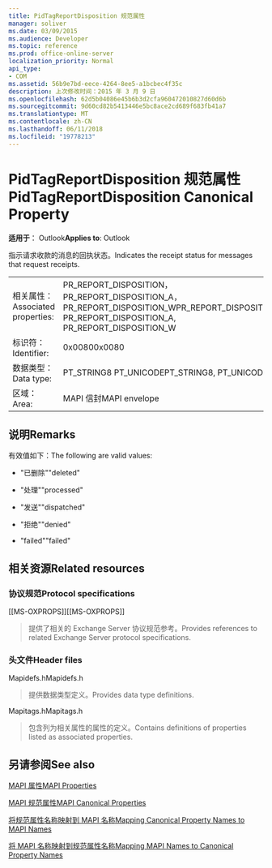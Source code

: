 ```yaml
---
title: PidTagReportDisposition 规范属性
manager: soliver
ms.date: 03/09/2015
ms.audience: Developer
ms.topic: reference
ms.prod: office-online-server
localization_priority: Normal
api_type:
- COM
ms.assetid: 56b9e7bd-eece-4264-8ee5-a1bcbec4f35c
description: 上次修改时间：2015 年 3 月 9 日
ms.openlocfilehash: 62d5b04086e45b6b3d2cfa960472010827d60d6b
ms.sourcegitcommit: 9d60cd82b5413446e5bc8ace2cd689f683fb41a7
ms.translationtype: MT
ms.contentlocale: zh-CN
ms.lasthandoff: 06/11/2018
ms.locfileid: "19778213"
---
```

# <a name="pidtagreportdisposition-canonical-property"></a><span data-ttu-id="47e79-103">PidTagReportDisposition 规范属性</span><span class="sxs-lookup"><span data-stu-id="47e79-103">PidTagReportDisposition Canonical Property</span></span>

  
  
<span data-ttu-id="47e79-104">**适用于**： Outlook</span><span class="sxs-lookup"><span data-stu-id="47e79-104">**Applies to**: Outlook</span></span> 
  
<span data-ttu-id="47e79-105">指示请求收款的消息的回执状态。</span><span class="sxs-lookup"><span data-stu-id="47e79-105">Indicates the receipt status for messages that request receipts.</span></span> 
  
|||
|:-----|:-----|
|<span data-ttu-id="47e79-106">相关属性：</span><span class="sxs-lookup"><span data-stu-id="47e79-106">Associated properties:</span></span>  <br/> |<span data-ttu-id="47e79-107">PR_REPORT_DISPOSITION，PR_REPORT_DISPOSITION_A，PR_REPORT_DISPOSITION_W</span><span class="sxs-lookup"><span data-stu-id="47e79-107">PR_REPORT_DISPOSITION, PR_REPORT_DISPOSITION_A, PR_REPORT_DISPOSITION_W</span></span>  <br/> |
|<span data-ttu-id="47e79-108">标识符：</span><span class="sxs-lookup"><span data-stu-id="47e79-108">Identifier:</span></span>  <br/> |<span data-ttu-id="47e79-109">0x0080</span><span class="sxs-lookup"><span data-stu-id="47e79-109">0x0080</span></span>  <br/> |
|<span data-ttu-id="47e79-110">数据类型：</span><span class="sxs-lookup"><span data-stu-id="47e79-110">Data type:</span></span>  <br/> |<span data-ttu-id="47e79-111">PT_STRING8 PT_UNICODE</span><span class="sxs-lookup"><span data-stu-id="47e79-111">PT_STRING8, PT_UNICODE</span></span>  <br/> |
|<span data-ttu-id="47e79-112">区域：</span><span class="sxs-lookup"><span data-stu-id="47e79-112">Area:</span></span>  <br/> |<span data-ttu-id="47e79-113">MAPI 信封</span><span class="sxs-lookup"><span data-stu-id="47e79-113">MAPI envelope</span></span>  <br/> |
   
## <a name="remarks"></a><span data-ttu-id="47e79-114">说明</span><span class="sxs-lookup"><span data-stu-id="47e79-114">Remarks</span></span>

<span data-ttu-id="47e79-115">有效值如下：</span><span class="sxs-lookup"><span data-stu-id="47e79-115">The following are valid values:</span></span>
  
- <span data-ttu-id="47e79-116">"已删除"</span><span class="sxs-lookup"><span data-stu-id="47e79-116">"deleted"</span></span>
    
- <span data-ttu-id="47e79-117">"处理"</span><span class="sxs-lookup"><span data-stu-id="47e79-117">"processed"</span></span>
    
- <span data-ttu-id="47e79-118">"发送"</span><span class="sxs-lookup"><span data-stu-id="47e79-118">"dispatched"</span></span>
    
- <span data-ttu-id="47e79-119">"拒绝"</span><span class="sxs-lookup"><span data-stu-id="47e79-119">"denied"</span></span>
    
- <span data-ttu-id="47e79-120">"failed"</span><span class="sxs-lookup"><span data-stu-id="47e79-120">"failed"</span></span>
    
## <a name="related-resources"></a><span data-ttu-id="47e79-121">相关资源</span><span class="sxs-lookup"><span data-stu-id="47e79-121">Related resources</span></span>

### <a name="protocol-specifications"></a><span data-ttu-id="47e79-122">协议规范</span><span class="sxs-lookup"><span data-stu-id="47e79-122">Protocol specifications</span></span>

<span data-ttu-id="47e79-123">[[MS-OXPROPS]]</span><span class="sxs-lookup"><span data-stu-id="47e79-123">[[MS-OXPROPS]]</span></span> 
  
> <span data-ttu-id="47e79-124">提供了相关的 Exchange Server 协议规范参考。</span><span class="sxs-lookup"><span data-stu-id="47e79-124">Provides references to related Exchange Server protocol specifications.</span></span>
    
### <a name="header-files"></a><span data-ttu-id="47e79-125">头文件</span><span class="sxs-lookup"><span data-stu-id="47e79-125">Header files</span></span>

<span data-ttu-id="47e79-126">Mapidefs.h</span><span class="sxs-lookup"><span data-stu-id="47e79-126">Mapidefs.h</span></span>
  
> <span data-ttu-id="47e79-127">提供数据类型定义。</span><span class="sxs-lookup"><span data-stu-id="47e79-127">Provides data type definitions.</span></span>
    
<span data-ttu-id="47e79-128">Mapitags.h</span><span class="sxs-lookup"><span data-stu-id="47e79-128">Mapitags.h</span></span>
  
> <span data-ttu-id="47e79-129">包含列为相关属性的属性的定义。</span><span class="sxs-lookup"><span data-stu-id="47e79-129">Contains definitions of properties listed as associated properties.</span></span>
    
## <a name="see-also"></a><span data-ttu-id="47e79-130">另请参阅</span><span class="sxs-lookup"><span data-stu-id="47e79-130">See also</span></span>



[<span data-ttu-id="47e79-131">MAPI 属性</span><span class="sxs-lookup"><span data-stu-id="47e79-131">MAPI Properties</span></span>](mapi-properties.md)
  
[<span data-ttu-id="47e79-132">MAPI 规范属性</span><span class="sxs-lookup"><span data-stu-id="47e79-132">MAPI Canonical Properties</span></span>](mapi-canonical-properties.md)
  
[<span data-ttu-id="47e79-133">将规范属性名称映射到 MAPI 名称</span><span class="sxs-lookup"><span data-stu-id="47e79-133">Mapping Canonical Property Names to MAPI Names</span></span>](mapping-canonical-property-names-to-mapi-names.md)
  
[<span data-ttu-id="47e79-134">将 MAPI 名称映射到规范属性名称</span><span class="sxs-lookup"><span data-stu-id="47e79-134">Mapping MAPI Names to Canonical Property Names</span></span>](mapping-mapi-names-to-canonical-property-names.md)

